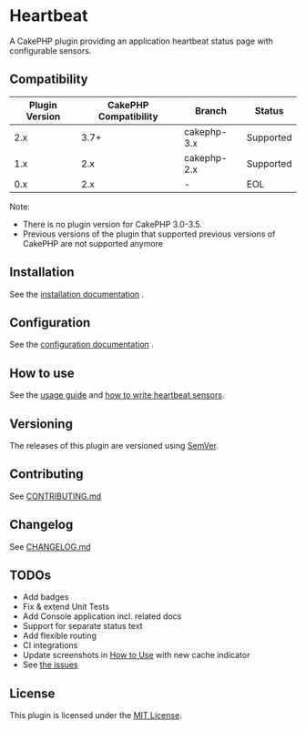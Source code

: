 # Heartbeat

 A CakePHP plugin providing an application heartbeat status page with configurable sensors.

## Compatibility

| Plugin Version | CakePHP Compatibility | Branch      | Status    |
| -------------- | --------------------- | ----------- | --------- |
| 2.x            | 3.7+                  | cakephp-3.x | Supported |
| 1.x            | 2.x                   | cakephp-2.x | Supported |
| 0.x            | 2.x                   | -           | EOL       |

Note:
- There is no plugin version for CakePHP 3.0-3.5.
- Previous versions of the plugin that supported previous versions of CakePHP are not supported anymore

## Installation

See the [installation documentation](docs/Installation.md) .

## Configuration

See the [configuration documentation](docs/Configuration.md) .

## How to use

See the [usage guide](docs/Usage.md) and [how to write heartbeat sensors](docs/Sensors.md).

## Versioning

The releases of this plugin are versioned using [SemVer](http://semver.org/).

## Contributing

See [CONTRIBUTING.md](.github/CONTRIBUTING.md)

## Changelog

See [CHANGELOG.md](CHANGELOG.md)

## TODOs

- Add badges
- Fix & extend Unit Tests
- Add Console application incl. related docs
- Support for separate status text
- Add flexible routing
- CI integrations
- Update screenshots in [How to Use](docs/Usage.md) with new cache indicator
- See [the issues](https://github.com/orca-services/cakephp-heartbeat/issues)

## License

This plugin is licensed under the [MIT License](LICENSE).
